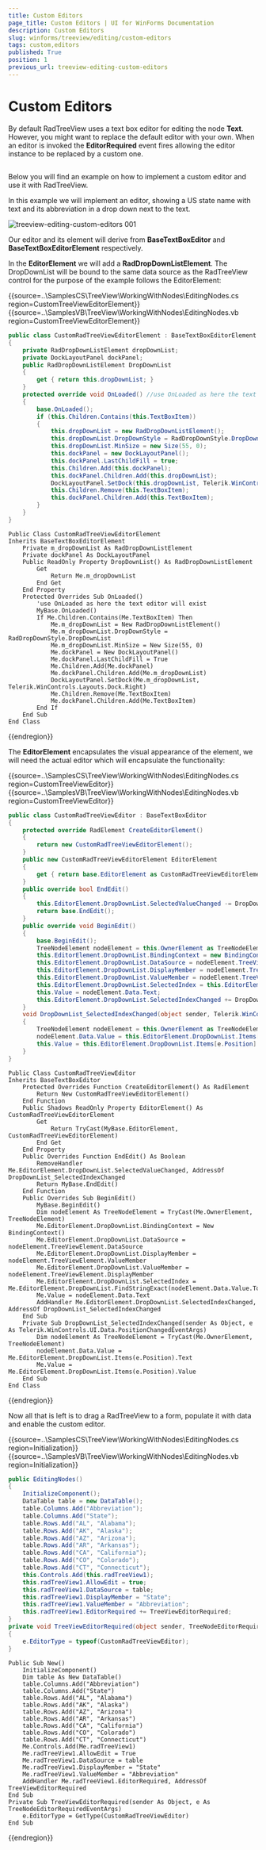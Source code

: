 ```yaml
---
title: Custom Editors
page_title: Custom Editors | UI for WinForms Documentation
description: Custom Editors
slug: winforms/treeview/editing/custom-editors
tags: custom,editors
published: True
position: 1
previous_url: treeview-editing-custom-editors
---
```


# Custom Editors

By default RadTreeView uses a text box editor for editing the node __Text__. However, you might want to replace the default editor with your own. When an editor is invoked the __EditorRequired__ event fires allowing the editor instance to be replaced by a custom one.

## 

Below you will find an example on how to implement a custom editor and use it with RadTreeView.
        

In this example we will implement an editor, showing a US state name with text and its abbreviation in a drop down next to the text.

![treeview-editing-custom-editors 001](images/treeview-editing-custom-editors001.png)

Our editor and its element will derive from __BaseTextBoxEditor__ and __BaseTextBoxEditorElement__ respectively.
        

In the __EditorElement__ we will add a __RadDropDownListElement__. The DropDownList will be bound to the same data source as the RadTreeView control for the purpose of the example follows the EditorElement:

{{source=..\SamplesCS\TreeView\WorkingWithNodes\EditingNodes.cs region=CustomTreeViewEditorElement}} 
{{source=..\SamplesVB\TreeView\WorkingWithNodes\EditingNodes.vb region=CustomTreeViewEditorElement}} 

````C#
public class CustomRadTreeViewEditorElement : BaseTextBoxEditorElement
{
    private RadDropDownListElement dropDownList;
    private DockLayoutPanel dockPanel;
    public RadDropDownListElement DropDownList
    {
        get { return this.dropDownList; }
    }
    protected override void OnLoaded() //use OnLoaded as here the text editor will exist
    {
        base.OnLoaded();
        if (this.Children.Contains(this.TextBoxItem))
        {
            this.dropDownList = new RadDropDownListElement();
            this.dropDownList.DropDownStyle = RadDropDownStyle.DropDownList;
            this.dropDownList.MinSize = new Size(55, 0);
            this.dockPanel = new DockLayoutPanel();
            this.dockPanel.LastChildFill = true;
            this.Children.Add(this.dockPanel);
            this.dockPanel.Children.Add(this.dropDownList);
            DockLayoutPanel.SetDock(this.dropDownList, Telerik.WinControls.Layouts.Dock.Right);
            this.Children.Remove(this.TextBoxItem);
            this.dockPanel.Children.Add(this.TextBoxItem);
        }
    }
}

````
````VB.NET
Public Class CustomRadTreeViewEditorElement
Inherits BaseTextBoxEditorElement
    Private m_dropDownList As RadDropDownListElement
    Private dockPanel As DockLayoutPanel
    Public ReadOnly Property DropDownList() As RadDropDownListElement
        Get
            Return Me.m_dropDownList
        End Get
    End Property
    Protected Overrides Sub OnLoaded()
        'use OnLoaded as here the text editor will exist
        MyBase.OnLoaded()
        If Me.Children.Contains(Me.TextBoxItem) Then
            Me.m_dropDownList = New RadDropDownListElement()
            Me.m_dropDownList.DropDownStyle = RadDropDownStyle.DropDownList
            Me.m_dropDownList.MinSize = New Size(55, 0)
            Me.dockPanel = New DockLayoutPanel()
            Me.dockPanel.LastChildFill = True
            Me.Children.Add(Me.dockPanel)
            Me.dockPanel.Children.Add(Me.m_dropDownList)
            DockLayoutPanel.SetDock(Me.m_dropDownList, Telerik.WinControls.Layouts.Dock.Right)
            Me.Children.Remove(Me.TextBoxItem)
            Me.dockPanel.Children.Add(Me.TextBoxItem)
        End If
    End Sub
End Class

````

{{endregion}} 

The __EditorElement__ encapsulates the visual appearance of the element, we will need the actual editor which will encapsulate the functionality:

{{source=..\SamplesCS\TreeView\WorkingWithNodes\EditingNodes.cs region=CustomTreeViewEditor}} 
{{source=..\SamplesVB\TreeView\WorkingWithNodes\EditingNodes.vb region=CustomTreeViewEditor}} 

````C#
public class CustomRadTreeViewEditor : BaseTextBoxEditor
{
    protected override RadElement CreateEditorElement()
    {
        return new CustomRadTreeViewEditorElement();
    }
    public new CustomRadTreeViewEditorElement EditorElement
    {
        get { return base.EditorElement as CustomRadTreeViewEditorElement; }
    }
    public override bool EndEdit()
    {
        this.EditorElement.DropDownList.SelectedValueChanged -= DropDownList_SelectedIndexChanged;
        return base.EndEdit();
    }
    public override void BeginEdit()
    {
        base.BeginEdit();
        TreeNodeElement nodeElement = this.OwnerElement as TreeNodeElement;
        this.EditorElement.DropDownList.BindingContext = new BindingContext();
        this.EditorElement.DropDownList.DataSource = nodeElement.TreeViewElement.DataSource;
        this.EditorElement.DropDownList.DisplayMember = nodeElement.TreeViewElement.ValueMember;
        this.EditorElement.DropDownList.ValueMember = nodeElement.TreeViewElement.DisplayMember;
        this.EditorElement.DropDownList.SelectedIndex = this.EditorElement.DropDownList.FindStringExact(nodeElement.Data.Value.ToString());
        this.Value = nodeElement.Data.Text;
        this.EditorElement.DropDownList.SelectedIndexChanged += DropDownList_SelectedIndexChanged;
    }
    void DropDownList_SelectedIndexChanged(object sender, Telerik.WinControls.UI.Data.PositionChangedEventArgs e)
    {
        TreeNodeElement nodeElement = this.OwnerElement as TreeNodeElement;
        nodeElement.Data.Value = this.EditorElement.DropDownList.Items[e.Position].Text;
        this.Value = this.EditorElement.DropDownList.Items[e.Position].Value;
    }
}

````
````VB.NET
Public Class CustomRadTreeViewEditor
Inherits BaseTextBoxEditor
    Protected Overrides Function CreateEditorElement() As RadElement
        Return New CustomRadTreeViewEditorElement()
    End Function
    Public Shadows ReadOnly Property EditorElement() As CustomRadTreeViewEditorElement
        Get
            Return TryCast(MyBase.EditorElement, CustomRadTreeViewEditorElement)
        End Get
    End Property
    Public Overrides Function EndEdit() As Boolean
        RemoveHandler Me.EditorElement.DropDownList.SelectedValueChanged, AddressOf DropDownList_SelectedIndexChanged
        Return MyBase.EndEdit()
    End Function
    Public Overrides Sub BeginEdit()
        MyBase.BeginEdit()
        Dim nodeElement As TreeNodeElement = TryCast(Me.OwnerElement, TreeNodeElement)
        Me.EditorElement.DropDownList.BindingContext = New BindingContext()
        Me.EditorElement.DropDownList.DataSource = nodeElement.TreeViewElement.DataSource
        Me.EditorElement.DropDownList.DisplayMember = nodeElement.TreeViewElement.ValueMember
        Me.EditorElement.DropDownList.ValueMember = nodeElement.TreeViewElement.DisplayMember
        Me.EditorElement.DropDownList.SelectedIndex = Me.EditorElement.DropDownList.FindStringExact(nodeElement.Data.Value.ToString())
        Me.Value = nodeElement.Data.Text
        AddHandler Me.EditorElement.DropDownList.SelectedIndexChanged, AddressOf DropDownList_SelectedIndexChanged
    End Sub
    Private Sub DropDownList_SelectedIndexChanged(sender As Object, e As Telerik.WinControls.UI.Data.PositionChangedEventArgs)
        Dim nodeElement As TreeNodeElement = TryCast(Me.OwnerElement, TreeNodeElement)
        nodeElement.Data.Value = Me.EditorElement.DropDownList.Items(e.Position).Text
        Me.Value = Me.EditorElement.DropDownList.Items(e.Position).Value
    End Sub
End Class

````

{{endregion}} 

Now all that is left is to drag a RadTreeView to a form, populate it with data and enable the custom editor.

{{source=..\SamplesCS\TreeView\WorkingWithNodes\EditingNodes.cs region=Initialization}} 
{{source=..\SamplesVB\TreeView\WorkingWithNodes\EditingNodes.vb region=Initialization}} 

````C#
public EditingNodes()
{
    InitializeComponent();
    DataTable table = new DataTable();
    table.Columns.Add("Abbreviation");
    table.Columns.Add("State");
    table.Rows.Add("AL", "Alabama");
    table.Rows.Add("AK", "Alaska");
    table.Rows.Add("AZ", "Arizona");
    table.Rows.Add("AR", "Arkansas");
    table.Rows.Add("CA", "California");
    table.Rows.Add("CO", "Colorado");
    table.Rows.Add("CT", "Connecticut");
    this.Controls.Add(this.radTreeView1);
    this.radTreeView1.AllowEdit = true;
    this.radTreeView1.DataSource = table;
    this.radTreeView1.DisplayMember = "State";
    this.radTreeView1.ValueMember = "Abbreviation";
    this.radTreeView1.EditorRequired += TreeViewEditorRequired;
}
private void TreeViewEditorRequired(object sender, TreeNodeEditorRequiredEventArgs e)
{
    e.EditorType = typeof(CustomRadTreeViewEditor);
}

````
````VB.NET
Public Sub New()
    InitializeComponent()
    Dim table As New DataTable()
    table.Columns.Add("Abbreviation")
    table.Columns.Add("State")
    table.Rows.Add("AL", "Alabama")
    table.Rows.Add("AK", "Alaska")
    table.Rows.Add("AZ", "Arizona")
    table.Rows.Add("AR", "Arkansas")
    table.Rows.Add("CA", "California")
    table.Rows.Add("CO", "Colorado")
    table.Rows.Add("CT", "Connecticut")
    Me.Controls.Add(Me.radTreeView1)
    Me.radTreeView1.AllowEdit = True
    Me.radTreeView1.DataSource = table
    Me.radTreeView1.DisplayMember = "State"
    Me.radTreeView1.ValueMember = "Abbreviation"
    AddHandler Me.radTreeView1.EditorRequired, AddressOf TreeViewEditorRequired
End Sub
Private Sub TreeViewEditorRequired(sender As Object, e As TreeNodeEditorRequiredEventArgs)
    e.EditorType = GetType(CustomRadTreeViewEditor)
End Sub

````

{{endregion}}
